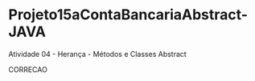 # Projeto15aContaBancariaAbstract-JAVA
Atividade 04 - Herança - Métodos e Classes Abstract


CORRECAO
